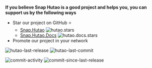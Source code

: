 **If you believe Snap Hutao is a good project and helps you, you can support us by the following ways**

- Star our project on GitHub ⭐
  - [Snap.Hutao](https://github.com/DGP-Studio/Snap.Hutao) ![hutao.stars](https://img.shields.io/github/stars/DGP-Studio/Snap.Hutao?style=plastic&color=red)
  - [Snap.Hutao.Docs](https://github.com/DGP-Studio/Snap.Hutao.Docs) ![hutao.docs.stars](https://img.shields.io/github/stars/DGP-Studio/Snap.Hutao.Docs?style=plastic&color=red)
- Promote our project in your network

![hutao-last-release](https://img.shields.io/github/release-date/DGP-Studio/Snap.Hutao?display_date=published_at&style=for-the-badge&label=Last%20Release)
![hutao-last-commit](https://img.shields.io/github/last-commit/DGP-Studio/Snap.Hutao/develop?style=for-the-badge)

![commit-activity](https://img.shields.io/github/commit-activity/y/DGP-Studio/Snap.Hutao?style=for-the-badge)
![commit-since-last-release](https://img.shields.io/github/commits-since/DGP-Studio/Snap.Hutao/latest/develop?style=for-the-badge)
